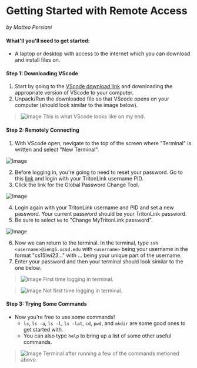 # Getting Started with Remote Access
*by Matteo Persiani*

#### What'll you'll need to get started:
* A laptop or desktop with access to the internet which you can download and install files on.

#### Step 1: Downloading VScode
1. Start by going to the [VScode download link](https://code.visualstudio.com/download) and downloading the appropriate version of VScode to your computer.
2. Unpack/Run the downloaded file so that VScode opens on your computer (should look similar to the image below).

>![Image](https://mapersiani.github.io/cse15l-lab-reports/Screenshot%202023-01-11%20at%203.15.34%20PM.png)
This is what VScode looks like on my end.

#### Step 2: Remotely Connecting
1. With VScode open, nevigate to the top of the screen where "Terminal" is written and select "New Terminal".

![Image](https://mapersiani.github.io/cse15l-lab-reports/Screenshot%202023-01-11%20at%205.42.09%20PM.png)

2. Before logging in, you're going to need to reset your password. Go to this [link](https://sdacs.ucsd.edu/~icc/index.php) and login with your TritonLink username PID.
3. Click the link for the Global Password Change Tool.

![Image](https://mapersiani.github.io/cse15l-lab-reports/Screenshot%202023-01-11%20at%208.21.23%20PM.png)

4. Login again with your TritonLink username and PID and set a new password. Your current password should be your TritonLink password.
5. Be sure to select `No` to "Change MyTritonLink password".

![Image](https://mapersiani.github.io/cse15l-lab-reports/Screenshot%202023-01-11%20at%208.22.28%20PM.png)

6. Now we can return to the terminal. In the terminal, type `ssh <username>@ieng6.ucsd.edu` with `<username>` being your username in the format "cs15lwi23..." with ... being your unique part of the username.
7. Enter your password and then your terminal should look similar to the one below.

>![Image](https://mapersiani.github.io/cse15l-lab-reports/Screenshot%202023-01-11%20at%203.21.01%20PM.png)
First time logging in terminal.

>![Image](https://mapersiani.github.io/cse15l-lab-reports/Screenshot%202023-01-11%20at%206.00.09%20PM.png)
Not first time logging in terminal.

#### Step 3: Trying Some Commands
* Now you're free to use some commands!
    * `ls`, `ls -a`, `ls -l`, `ls -lat`, `cd`, `pwd`, and `mkdir` are some good ones to get started with.
    * You can also type `help` to bring up a list of some other useful commands.

>![Image](https://mapersiani.github.io/cse15l-lab-reports/Screenshot%202023-01-11%20at%206.41.28%20PM.png)
Terminal after running a few of the commands metioned above.
